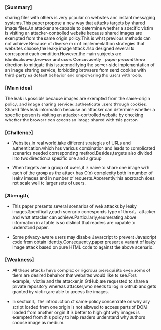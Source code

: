 ### [Summary]
sharing files with others is very popular on websites and instant messaging systems.This paper propose a new way that attacks targets by shared image files.An attacker are capable to determine whether a specific victim is visiting an attacker-controlled website because shared images are exempted from the same origin policy.This is what previous methods can not achieve.Because of diverse mix of implementattion strategies that websites choose,the leaky image attack also designed several to correspond each condition.However,the main subjects are identical:sever,browser and users.Consequently，paper present three direction to mitigate this issue:modifying the server-side implementation of an image sharing service, forbidding browsers from send cookies with third-party as default behavior and empowering the users with tools.

### [Main idea]
The leak is possible because images are exempted from the same-origin policy, and  image sharing services authenticate users through cookies。Shared files leak information because an attacker can determine whether a specific person is visiting an attacker-controlled website by checking whether the browser can access an image shared with this person

### [Challenge]
+ Websites,in real world,take different strategies of URLs and authentication,which has various combination and leads to complicated scenarios needed corresponding method.Besides,targets also divided into two direction:a specific one and a group.

+ When targets are a group of users,it is naive to share one image with each of the group as the attack has O(n) complexity both in number of leaky images and in number of requests.Apparently,this approach does not scale well to larger sets of users.
### [Strength]
+ This paper presents several scenarios of web attacks by leaky images.Specifically,each scenario corresponds type of threat，attacker and what attacker can achieve.Particularly,enumerating above information in a table is so distinct that readers are capable to understand paper.

+ Some privacy-aware users may disable Javascript to prevent Javascript code from obtain identity.Consequently,paper present a variant of leaky image attack based on pure HTML code to against the above scenario.
### [Weakness]
- All these attacks have complex or rigorous prerequisite even some of them are desired behaivor that websites would like to see.Fors example，victim and the attacker,in GitHub,are requested to share a private repository whereas attacker,who needs to log in Github and gets granted by victim,are able to access the images.

- In sectionⅡ，the introduction of same-policy concentrate on why any script loaded from one origin is not allowed to access parts of DOM loaded from another origin.It is better to highlight why images is exempted  from this policy to help readers understand why authors choose image as medium.
